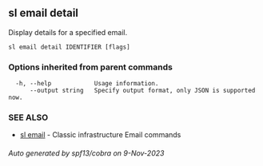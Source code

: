 ## sl email detail

Display details for a specified email.

```
sl email detail IDENTIFIER [flags]
```

### Options inherited from parent commands

```
  -h, --help            Usage information.
      --output string   Specify output format, only JSON is supported now.
```

### SEE ALSO

* [sl email](sl_email.md)	 - Classic infrastructure Email commands

###### Auto generated by spf13/cobra on 9-Nov-2023
